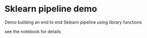 # Sklearn pipeline demo 

Demo building an end to end Sklearn pipeline using library functions 

see the notebook for details
